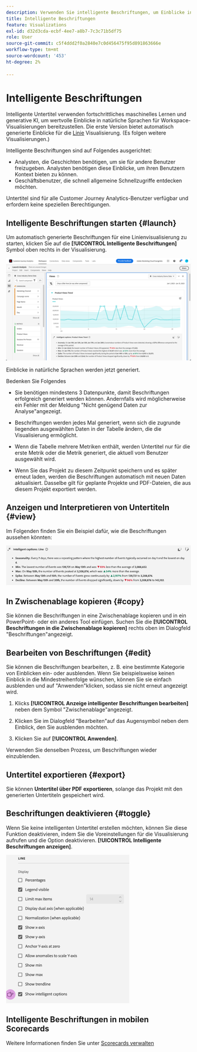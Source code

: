 ```yaml
---
description: Verwenden Sie intelligente Beschriftungen, um Einblicke in natürliche Sprachen zu generieren, um schnell Trends innerhalb von Visualisierungen zu überdecken.
title: Intelligente Beschriftungen
feature: Visualizations
exl-id: d32d3cda-ecbf-4ee7-a8b7-7c3c71b5df75
role: User
source-git-commit: c5f4ddd2f0a2840e7c0d456475f95d891863666e
workflow-type: tm+mt
source-wordcount: '453'
ht-degree: 2%

---
```


# Intelligente Beschriftungen

Intelligente Untertitel verwenden fortschrittliches maschinelles Lernen und generative KI, um wertvolle Einblicke in natürliche Sprachen für Workspace-Visualisierungen bereitzustellen. Die erste Version bietet automatisch generierte Einblicke für die [Linie](line.md) Visualisierung. (Es folgen weitere Visualisierungen.)

Intelligente Beschriftungen sind auf Folgendes ausgerichtet:

* Analysten, die Geschichten benötigen, um sie für andere Benutzer freizugeben. Analysten benötigen diese Einblicke, um ihren Benutzern Kontext bieten zu können.
* Geschäftsbenutzer, die schnell allgemeine Schnellzugriffe entdecken möchten.

Untertitel sind für alle Customer Journey Analytics-Benutzer verfügbar und erfordern keine speziellen Berechtigungen.

## Intelligente Beschriftungen starten {#launch}

Um automatisch generierte Beschriftungen für eine Linienvisualisierung zu starten, klicken Sie auf die **[!UICONTROL Intelligente Beschriftungen]** Symbol oben rechts in der Visualisierung.

![Launch Analysis-Fenster mit den intelligenten Beschriftungen für den Trend zu Produktansichten. ](assets/intell-caps-1.png)

Einblicke in natürliche Sprachen werden jetzt generiert.

Bedenken Sie Folgendes

* Sie benötigen mindestens 3 Datenpunkte, damit Beschriftungen erfolgreich generiert werden können. Andernfalls wird möglicherweise ein Fehler mit der Meldung &quot;Nicht genügend Daten zur Analyse&quot;angezeigt.

* Beschriftungen werden jedes Mal generiert, wenn sich die zugrunde liegenden ausgewählten Daten in der Tabelle ändern, die die Visualisierung ermöglicht.

* Wenn die Tabelle mehrere Metriken enthält, werden Untertitel nur für die erste Metrik oder die Metrik generiert, die aktuell vom Benutzer ausgewählt wird.

* Wenn Sie das Projekt zu diesem Zeitpunkt speichern und es später erneut laden, werden die Beschriftungen automatisch mit neuen Daten aktualisiert. Dasselbe gilt für geplante Projekte und PDF-Dateien, die aus diesem Projekt exportiert werden.

## Anzeigen und Interpretieren von Untertiteln {#view}

Im Folgenden finden Sie ein Beispiel dafür, wie die Beschriftungen aussehen könnten:

![Intelligente Beschriftungen für die Linienvisualisierung, einschließlich Saisonabhängigkeit, Min., Max., Spitze und Rückgang.](assets/captions.png)

## In Zwischenablage kopieren {#copy}

Sie können die Beschriftungen in eine Zwischenablage kopieren und in ein PowerPoint- oder ein anderes Tool einfügen. Suchen Sie die **[!UICONTROL Beschriftungen in die Zwischenablage kopieren]** rechts oben im Dialogfeld &quot;Beschriftungen&quot;angezeigt.

## Bearbeiten von Beschriftungen {#edit}

Sie können die Beschriftungen bearbeiten, z. B. eine bestimmte Kategorie von Einblicken ein- oder ausblenden. Wenn Sie beispielsweise keinen Einblick in die Mindestreihenfolge wünschen, können Sie sie einfach ausblenden und auf &quot;Anwenden&quot;klicken, sodass sie nicht erneut angezeigt wird.

1. Klicks **[!UICONTROL Anzeige intelligenter Beschriftungen bearbeiten]** neben dem Symbol &quot;Zwischenablage&quot;angezeigt.

1. Klicken Sie im Dialogfeld &quot;Bearbeiten&quot;auf das Augensymbol neben dem Einblick, den Sie ausblenden möchten.

1. Klicken Sie auf **[!UICONTROL Anwenden]**.

Verwenden Sie denselben Prozess, um Beschriftungen wieder einzublenden.

## Untertitel exportieren {#export}

Sie können **Untertitel über PDF exportieren**, solange das Projekt mit den generierten Untertiteln gespeichert wird.

## Beschriftungen deaktivieren {#toggle}

Wenn Sie keine intelligenten Untertitel erstellen möchten, können Sie diese Funktion deaktivieren, indem Sie die Voreinstellungen für die Visualisierung aufrufen und die Option deaktivieren. **[!UICONTROL Intelligente Beschriftungen anzeigen]**.

![Linienvisualisierungsoptionen mit der Option zum Deaktivieren der Option Intelligente Untertitel anzeigen.](assets/toggle-captions.png)

## Intelligente Beschriftungen in mobilen Scorecards

Weitere Informationen finden Sie unter [Scorecards verwalten](/help/mobile-app/manage-scorecard.md)